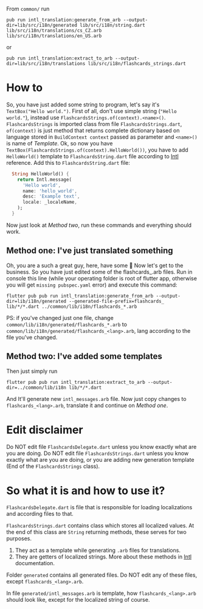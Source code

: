 From `common/` run 

```
pub run intl_translation:generate_from_arb --output-dir=lib/src/i18n/generated lib/src/i18n/string.dart lib/src/i18n/translations/cs_CZ.arb lib/src/i18n/translations/en_US.arb
```

or

```
pub run intl_translation:extract_to_arb --output-dir=lib/src/i18n/translations lib/src/i18n/flashcards_strings.dart
```

# How to
So, you have just added some string to program, let's say it's `TextBox("Hello world.")`.
First of all, don't use simple string (`"Hello world."`), instead use `FlashcardsStrings.of(context).<name>()`.
`FlashcardsStrings` is imported class from file `FlashcardsStrings.dart`, `of(context)` is just method that returns complete dictionary based on language stored in `BuildContext context` passed as parameter and `<name>()` is name of *Template*.
Ok, so now you have `TextBox(FlashcardsStrings.of(context).HelloWorld())`, you have to add `HelloWorld()` template to `FlashcardsString.dart` file according to [Intl](https://pub.dartlang.org/packages/intl#messages) reference.
Add this to `FlashcardsString.dart` file:
```Dart
  String HelloWorld() {
    return Intl.message(
      'Hello world',
      name: 'hello_world',
      desc: 'Example text',
      locale: _localeName,
    );
  }
```
Now just look at *Method two*, run these commands and everything should work.

## Method one: I've just translated something 
Oh, you are a such a great guy, here, have some :cookie: 
Now let's get to the business. So you have just edited some of the flashcards_<lang>.arb files. 
Run in console this line (while your operating folder is root of flutter app, otherwise you will get `missing pubspec.yaml` error) and execute this command: 
 
`flutter pub pub run intl_translation:generate_from_arb --output-dir=lib/i18n/generated --generated-file-prefix=flashcards_ lib/*/*.dart ../common/lib/i18n/flashcards_*.arb` 
 
PS: if you've changed just one file, change `common/lib/i18n/generated/flashcards_*.arb` to `common/lib/i18n/generated/flashcards_<lang>.arb`, lang according to the file you've changed. 
 
## Method two: I've added some templates 
Then just simply run 
 
`flutter pub pub run intl_translation:extract_to_arb --output-dir=../common/lib/i18n lib/*/*.dart` 
 
And It'll generate new `intl_messages.arb` file. Now just copy changes to `flashcards_<lang>.arb`, translate it and continue on *Method one*. 


# Edit disclaimer 
Do NOT edit file `FlashcardsDelegate.dart` unless you know exactly what are you are doing. 
Do NOT edit file `FlashcardsStrings.dart` unless you know exactly what are you are doing, or you are adding new generation template (End of the `FlashcardsStrings` class). 
 
# So what it is and how to use it? 
`FlashcardsDelegate.dart` is file that is responsible for loading localizations and according files to that. 
 
`FlashcardsStrings.dart` contains class which stores all localized values. 
At the end of this class are `String` returning methods, these serves for two purposes. 
1. They act as a template while generating `.arb` files for translations. 
2. They are getters of localized strings. 
More about these methods in [Intl](https://pub.dartlang.org/packages/intl#messages) documentation. 
 
Folder `generated` contains all generated files. Do NOT edit any of these files, except `flashcards_<lang>.arb`. 
 
In file `generated/intl_messages.arb` is template, how `flashcards_<lang>.arb` should look like, except for the localized string of course. 
 
